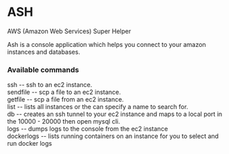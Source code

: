 # ASH
AWS (Amazon Web Services) Super Helper

Ash is a console application which helps you connect to your amazon instances and databases.

### Available commands 
ssh         -- ssh to an ec2 instance.  
sendfile    -- scp a file to an ec2 instance.  
getfile     -- scp a file from an ec2 instance.  
list        -- lists all instances or the can specify a name to search for.  
db          -- creates an ssh tunnel to your ec2 instance and maps to a local port in the 10000 - 20000 then open mysql cli.  
logs        -- dumps logs to the console from the ec2 instance  
dockerlogs  -- lists running containers on an instance for you to select and run docker logs <instanceId>  
